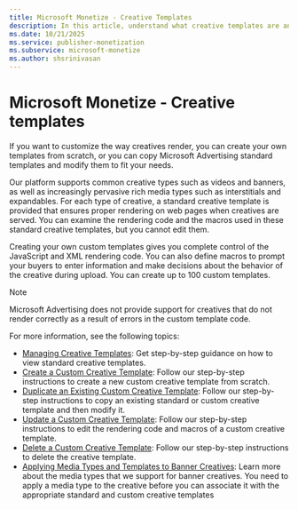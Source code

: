 ```yaml
---
title: Microsoft Monetize - Creative Templates
description: In this article, understand what creative templates are and find links to resources regarding creative templates.
ms.date: 10/21/2025
ms.service: publisher-monetization
ms.subservice: microsoft-monetize
ms.author: shsrinivasan
---
```


# Microsoft Monetize - Creative templates

If you want to customize the way creatives render, you can create your own templates from scratch, or you can copy Microsoft Advertising standard templates and modify them to fit your needs.

Our platform supports common creative types such as videos and banners, as well as increasingly pervasive rich media types such as interstitials and expandables. For each type of creative, a standard creative template is provided that ensures proper rendering on web pages when creatives are served. You can examine the rendering code and the macros used in these standard creative templates, but you cannot edit them.

Creating your own custom templates gives you complete control of the JavaScript and XML rendering code. You can also define macros to prompt your buyers to enter information and make decisions about the behavior of the creative during upload. You can create up to 100 custom templates.

> [!NOTE]
> Microsoft Advertising does not provide support for creatives that do not render correctly as a result of errors in the custom template code.

For more information, see the following topics:

- [Managing Creative Templates](managing-creative-templates.md): Get step-by-step guidance on how to view standard creative templates.
- [Create a Custom Creative Template](create-a-custom-creative-template.md): Follow our step-by-step instructions to create a new custom creative template from scratch.
- [Duplicate an Existing Custom Creative Template](duplicate-an-existing-custom-creative-template.md): Follow our step-by-step instructions to copy an existing standard or custom creative template and then modify it.
- [Update a Custom Creative Template](update-a-custom-creative-template.md): Follow our step-by-step instructions to edit the rendering code and macros of a custom creative template.
- [Delete a Custom Creative Template](delete-a-custom-creative-template.md): Follow our step-by-step instructions to delete the creative template.
- [Applying Media Types and Templates to Banner Creatives](applying-media-types-and-templates-to-banner-creatives.md): Learn more about the media types that we support for banner creatives. You need to apply a media type to the creative before you can associate it with the appropriate standard and custom creative templates
